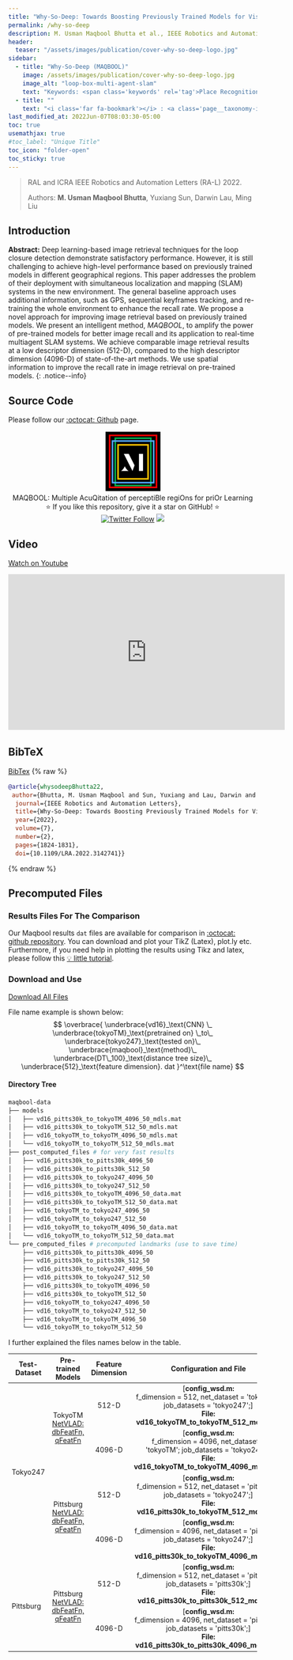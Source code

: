 ```yaml
---
title: "Why-So-Deep: Towards Boosting Previously Trained Models for Visual Place Recognition"
permalink: /why-so-deep
description: M. Usman Maqbool Bhutta et al., IEEE Robotics and Automation Letters (RA-L), 2022.
header:
  teaser: "/assets/images/publication/cover-why-so-deep-logo.jpg"
sidebar:
  - title: "Why-So-Deep (MAQBOOL)"
    image: /assets/images/publication/cover-why-so-deep-logo.jpg
    image_alt: "loop-box-multi-agent-slam"
    text: "Keywords: <span class='keywords' rel='tag'>Place Recognition</span> <span class='keywords' rel='tag'>Image Retrieval</span>" 
  - title: ""
    text: "<i class='far fa-bookmark'></i> : <a class='page__taxonomy-item ' href='https://arxiv.org/abs/2201.03212'><i class='fas fa-file-pdf' aria-hidden='true'></i> arXiv</a> <a class='page__taxonomy-item ' href='#video'><i class='fab fa-youtube'></i> Video</a> <a class='page__taxonomy-item ' href='#bibtex'><i class='fas fa-file-alt'></i> BibTeX</a>" 
last_modified_at: 2022Jun-07T08:03:30-05:00
toc: true     
usemathjax: true
#toc_label: "Unique Title"
toc_icon: "folder-open" 
toc_sticky: true
---
```


> RAL and ICRA IEEE Robotics and Automation Letters (RA-L) 2022.
>
> Authors: **M. Usman Maqbool Bhutta**, Yuxiang Sun, Darwin Lau, Ming Liu

## Introduction 

**Abstract:**  Deep learning-based image retrieval techniques for the loop closure detection demonstrate satisfactory performance. However, it is still challenging to achieve high-level performance based on previously trained models in different geographical regions. This paper addresses the problem of their deployment with simultaneous localization and mapping (SLAM) systems in the new environment. The general baseline approach uses additional information, such as GPS, sequential keyframes tracking, and re-training the whole environment to enhance the recall rate. We propose a novel approach for improving image retrieval based on previously trained models. We present an intelligent method, _MAQBOOL_, to amplify the power of pre-trained models for better image recall and its application to real-time multiagent SLAM systems. We achieve comparable image retrieval results at a low descriptor dimension (512-D), compared to the high descriptor dimension (4096-D) of state-of-the-art methods. We use spatial information to improve the recall rate in image retrieval on pre-trained models.
{: .notice--info}


## Source Code

 Please follow our [:octocat: Github](https://github.com/usmanmaqbool/why-so-deep) page.
<p align="center">
   <img src="/assets/images/maqbool/maqbool.png" alt="why-so-deep" style="height: 124px;"> <br>
   MAQBOOL: Multiple AcuQitation of perceptiBle regiOns for priOr Learning <br>
  ⭐️ If you like this repository, give it a star on GitHub! ⭐️
  <br>
  <a href="https://twitter.com/umbhutta"><img src="https://img.shields.io/twitter/follow/umbhutta.svg?style=social" alt="Twitter Follow" /></a>
  <a href="#license"><img src="https://img.shields.io/github/license/sourcerer-io/hall-of-fame.svg?colorB=ff0000"></a>
</p>



## Video 

<a class="page__taxonomy-item " href="https://youtu.be/Ewdo6u0u764">Watch on <i class='fab fa-youtube'></i> Youtube</a>
<iframe width="560" height="315" src="https://www.youtube.com/embed/Ewdo6u0u764" title="YouTube video player" frameborder="0" allow="accelerometer; autoplay; clipboard-write; encrypted-media; gyroscope; picture-in-picture" allowfullscreen></iframe>




## BibTeX
<a class="page__taxonomy-item " href="/assets/bibtex/why-so-deep-bhutta.bib"><i class="fas fa-download"></i> BibTex</a>
{% raw %}
```bib
@article{whysodeepBhutta22,
 author={Bhutta, M. Usman Maqbool and Sun, Yuxiang and Lau, Darwin and Liu, Ming},
  journal={IEEE Robotics and Automation Letters}, 
  title={Why-So-Deep: Towards Boosting Previously Trained Models for Visual Place Recognition}, 
  year={2022},
  volume={7},
  number={2},
  pages={1824-1831},
  doi={10.1109/LRA.2022.3142741}}
```
{% endraw %}


## Precomputed Files

### Results Files For The Comparison

Our Maqbool results `dat` files are available for comparison in [:octocat: github repository](https://github.com/UsmanMaqbool/why-so-deep#results). You can download and plot your TikZ (Latex), plot.ly etc. Furthermore, if you need help in plotting the results using Tikz and latex, please follow this [💡 little tutorial](https://usmanmaqbool.github.io/how-to-add-tikz-graphs-in-latex/).


### Download and Use

<a class="page__taxonomy-item " href="https://hkustconnect-my.sharepoint.com/:f:/g/personal/mumbhutta_connect_ust_hk/EuFuBFc0azlFrO_XzHJtH1UBKN3uPbQwVyUN82OhEOvbKg"><i class="fas fa-download"></i> Download All Files</a>

File name example is shown below:
$$
\overbrace{
    \underbrace{vd16}_\text{CNN} \_
    \underbrace{tokyoTM}_\text{pretrained on} \_to\_
    \underbrace{tokyo247}_\text{tested on}\_
    \underbrace{maqbool}_\text{method}\_
    \underbrace{DT\_100}_\text{distance tree size}\_
    \underbrace{512}_\text{feature dimension}.
    dat
   }^\text{file name}
$$

#### Directory Tree 
```sh
maqbool-data
├── models
│   ├── vd16_pitts30k_to_tokyoTM_4096_50_mdls.mat
│   ├── vd16_pitts30k_to_tokyoTM_512_50_mdls.mat
│   ├── vd16_tokyoTM_to_tokyoTM_4096_50_mdls.mat
│   └── vd16_tokyoTM_to_tokyoTM_512_50_mdls.mat
├── post_computed_files # for very fast results
│   ├── vd16_pitts30k_to_pitts30k_4096_50
│   ├── vd16_pitts30k_to_pitts30k_512_50
│   ├── vd16_pitts30k_to_tokyo247_4096_50
│   ├── vd16_pitts30k_to_tokyo247_512_50
│   ├── vd16_pitts30k_to_tokyoTM_4096_50_data.mat
│   ├── vd16_pitts30k_to_tokyoTM_512_50_data.mat
│   ├── vd16_tokyoTM_to_tokyo247_4096_50
│   ├── vd16_tokyoTM_to_tokyo247_512_50
│   ├── vd16_tokyoTM_to_tokyoTM_4096_50_data.mat
│   └── vd16_tokyoTM_to_tokyoTM_512_50_data.mat
└── pre_computed_files # precomputed landmarks (use to save time)
    ├── vd16_pitts30k_to_pitts30k_4096_50
    ├── vd16_pitts30k_to_pitts30k_512_50
    ├── vd16_pitts30k_to_tokyo247_4096_50
    ├── vd16_pitts30k_to_tokyo247_512_50
    ├── vd16_pitts30k_to_tokyoTM_4096_50
    ├── vd16_pitts30k_to_tokyoTM_512_50
    ├── vd16_tokyoTM_to_tokyo247_4096_50
    ├── vd16_tokyoTM_to_tokyo247_512_50
    ├── vd16_tokyoTM_to_tokyoTM_4096_50
    └── vd16_tokyoTM_to_tokyoTM_512_50
```

I further explained the files names below in the table.

<table>
    <thead>
        <tr>
            <th>Test-Dataset</th>
            <th class="text-center">Pre-trained Models</th>
            <th class="text-center">Feature Dimension</th>
            <th class="text-center">Configuration and File</th>
        </tr>
    </thead>
    <tbody>
        <tr>
            <td rowspan=4>Tokyo247 </td>
            <td rowspan=2 align="center">TokyoTM <br> <a href="https://hkustconnect-my.sharepoint.com/:f:/g/personal/mumbhutta_connect_ust_hk/EtG4Cg9wxulHlL91yv8M4jgBgiH5Gi3_wJNuYO3FsgCgQA?e=eJYJYg">NetVLAD: dbFeatFn, qFeatFn </a> </td>
            <td align="center">512-D</td>
            <td align="center">[<span style="font-weight: bold;">config_wsd.m:</span> <br> f_dimension = 512, net_dataset = 'tokyoTM'; job_datasets = 'tokyo247';] <br> <b> File: vd16_tokyoTM_to_tokyoTM_512_mdls.mat  </b></td>
        </tr>
        <tr>
            <td align="center">4096-D</td>
            <td align="center">[<span style="font-weight: bold;">config_wsd.m:</span> <br>  f_dimension = 4096, net_dataset = 'tokyoTM'; job_datasets = 'tokyo247';] <br> <b> File: vd16_tokyoTM_to_tokyoTM_4096_mdls.mat </b> </td>
        </tr>
        <tr>
            <td rowspan=2 align="center">Pittsburg <br> <a href="https://hkustconnect-my.sharepoint.com/:f:/g/personal/mumbhutta_connect_ust_hk/EtG4Cg9wxulHlL91yv8M4jgBgiH5Gi3_wJNuYO3FsgCgQA?e=eJYJYg">NetVLAD: dbFeatFn, qFeatFn </a> </td>
            <td align="center"> 512-D</td>
            <td align="center">[<span style="font-weight: bold;">config_wsd.m:</span> <br>  f_dimension = 512, net_dataset = 'pitts30k'; job_datasets = 'tokyo247';] <br> <b> File: vd16_pitts30k_to_tokyoTM_512_mdls.mat </b> </td>
        </tr>
        <tr>
            <td align="center">4096-D</td>
            <td align="center">[<span style="font-weight: bold;">config_wsd.m:</span> <br>  f_dimension = 4096, net_dataset = 'pitts30k'; job_datasets = 'tokyo247';] <br> <b> File: vd16_pitts30k_to_tokyoTM_4096_mdls.mat </b> </td>
        </tr>
        <tr>
            <td rowspan=2>Pittsburg  </td>
            <td rowspan=2 align="center">Pittsburg <br> <a href="https://hkustconnect-my.sharepoint.com/:f:/g/personal/mumbhutta_connect_ust_hk/EtG4Cg9wxulHlL91yv8M4jgBgiH5Gi3_wJNuYO3FsgCgQA?e=eJYJYg">NetVLAD: dbFeatFn, qFeatFn </a> </td>
            <td align="center" >512-D</td>
            <td align="center">[<span style="font-weight: bold;">config_wsd.m:</span> <br>  f_dimension = 512, net_dataset = 'pitts30k'; job_datasets = 'pitts30k';] <br> <b> File: vd16_pitts30k_to_pitts30k_512_mdls.mat </b> </td>
        </tr>
        <tr>
            <td align="center">4096-D</td>
            <td align="center">[<span style="font-weight: bold;">config_wsd.m:</span> <br>  f_dimension = 4096, net_dataset = 'pitts30k'; job_datasets = 'pitts30k';] <br> <b> File: vd16_pitts30k_to_pitts30k_4096_mdls.mat </b> </td>
        </tr>
    </tbody>
</table>
